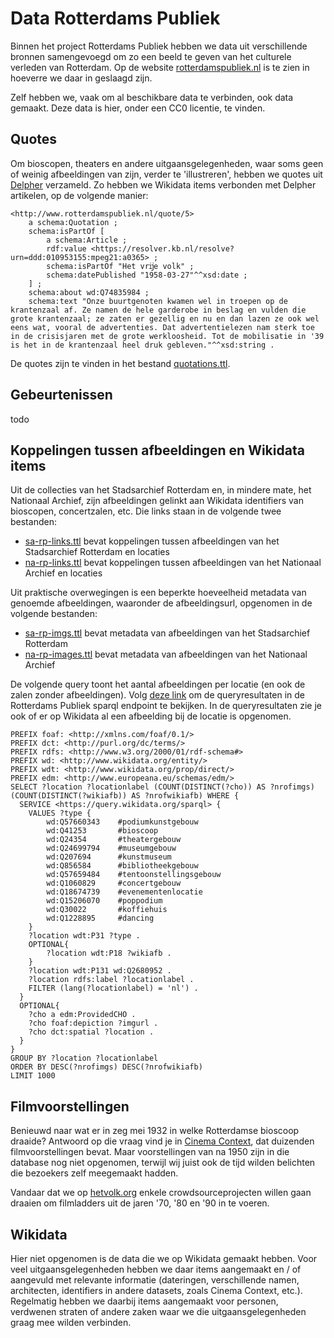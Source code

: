 # Data Rotterdams Publiek

Binnen het project Rotterdams Publiek hebben we data uit verschillende bronnen samengevoegd om zo een beeld te geven van het culturele verleden van Rotterdam. Op de website [rotterdamspubliek.nl](https://rotterdamspubliek.nl/) is te zien in hoeverre we daar in geslaagd zijn.

Zelf hebben we, vaak om al beschikbare data te verbinden, ook data gemaakt. Deze data is hier, onder een CC0 licentie, te vinden.

## Quotes

Om bioscopen, theaters en andere uitgaansgelegenheden, waar soms geen of weinig afbeeldingen van zijn, verder te 'illustreren', hebben we quotes uit [Delpher](https://www.delpher.nl/) verzameld. Zo hebben we Wikidata items verbonden met Delpher artikelen, op de volgende manier:

```
<http://www.rotterdamspubliek.nl/quote/5>
	a schema:Quotation ;
	schema:isPartOf [
		a schema:Article ;
		rdf:value <https://resolver.kb.nl/resolve?urn=ddd:010953155:mpeg21:a0365> ;
		schema:isPartOf "Het vrĳe volk" ;
		schema:datePublished "1958-03-27"^^xsd:date ;
	] ;
	schema:about wd:Q74835984 ;
	schema:text "Onze buurtgenoten kwamen wel in troepen op de krantenzaal af. Ze namen de hele garderobe in beslag en vulden die grote krantenzaal; ze zaten er gezellig en nu en dan lazen ze ook wel eens wat, vooral de advertenties. Dat advertentielezen nam sterk toe in de crisisjaren met de grote werkloosheid. Tot de mobilisatie in '39 is het in de krantenzaal heel druk gebleven."^^xsd:string .
```

De quotes zijn te vinden in het bestand [quotations.ttl](data/quotations.ttl).

## Gebeurtenissen

todo

## Koppelingen tussen afbeeldingen en Wikidata items

Uit de collecties van het Stadsarchief Rotterdam en, in mindere mate, het Nationaal Archief, zijn afbeeldingen gelinkt aan Wikidata identifiers van bioscopen, concertzalen, etc. Die links staan in de volgende twee bestanden:

- [sa-rp-links.ttl](data/sa-rp-links.ttl) bevat koppelingen tussen afbeeldingen van het Stadsarchief Rotterdam en locaties
- [na-rp-links.ttl](data/na-rp-links.ttl) bevat koppelingen tussen afbeeldingen van het Nationaal Archief en locaties

Uit praktische overwegingen is een beperkte hoeveelheid metadata van genoemde afbeeldingen, waaronder de afbeeldingsurl, opgenomen in de volgende bestanden:

- [sa-rp-imgs.ttl](data/sa-rp-imgs.ttl) bevat metadata van afbeeldingen van het Stadsarchief Rotterdam
- [na-rp-images.ttl](data/na-rp-images.ttl) bevat metadata van afbeeldingen van het Nationaal Archief

De volgende query toont het aantal afbeeldingen per locatie (en ook de zalen zonder afbeeldingen). Volg [deze link](https://api.druid.datalegend.net/s/JZVwDfRr7) om de queryresultaten in de Rotterdams Publiek sparql endpoint te bekijken. In de queryresultaten zie je ook of er op Wikidata al een afbeelding bij de locatie is opgenomen.

```
PREFIX foaf: <http://xmlns.com/foaf/0.1/>
PREFIX dct: <http://purl.org/dc/terms/>
PREFIX rdfs: <http://www.w3.org/2000/01/rdf-schema#>
PREFIX wd: <http://www.wikidata.org/entity/>
PREFIX wdt: <http://www.wikidata.org/prop/direct/>
PREFIX edm: <http://www.europeana.eu/schemas/edm/>
SELECT ?location ?locationlabel (COUNT(DISTINCT(?cho)) AS ?nrofimgs) (COUNT(DISTINCT(?wikiafb)) AS ?nrofwikiafb) WHERE {
  SERVICE <https://query.wikidata.org/sparql> {
  	VALUES ?type { 
		wd:Q57660343 	#podiumkunstgebouw
		wd:Q41253 		#bioscoop
		wd:Q24354 		#theatergebouw
		wd:Q24699794 	#museumgebouw
		wd:Q207694 		#kunstmuseum
		wd:Q856584 		#bibliotheekgebouw
		wd:Q57659484 	#tentoonstellingsgebouw
		wd:Q1060829 	#concertgebouw
		wd:Q18674739 	#evenementenlocatie
		wd:Q15206070 	#poppodium
		wd:Q30022 		#koffiehuis
		wd:Q1228895 	#dancing
  	}
  	?location wdt:P31 ?type .
    OPTIONAL{
  		?location wdt:P18 ?wikiafb .
    }
  	?location wdt:P131 wd:Q2680952 .
    ?location rdfs:label ?locationlabel .
    FILTER (lang(?locationlabel) = 'nl') .
  }
  OPTIONAL{
  	?cho a edm:ProvidedCHO .
  	?cho foaf:depiction ?imgurl .
  	?cho dct:spatial ?location .
  }
} 
GROUP BY ?location ?locationlabel
ORDER BY DESC(?nrofimgs) DESC(?nrofwikiafb)
LIMIT 1000
```

## Filmvoorstellingen

Benieuwd naar wat er in zeg mei 1932 in welke Rotterdamse bioscoop draaide? Antwoord op die vraag vind je in [Cinema Context](http://www.cinemacontext.nl), dat duizenden filmvoorstellingen bevat. Maar voorstellingen van na 1950 zijn in die database nog niet opgenomen, terwijl wij juist ook de tijd wilden belichten die bezoekers zelf meegemaakt hadden.

Vandaar dat we op [hetvolk.org](https://hetvolk.org) enkele crowdsourceprojecten willen gaan draaien om filmladders uit de jaren '70, '80 en '90 in te voeren.


## Wikidata

Hier niet opgenomen is de data die we op Wikidata gemaakt hebben. Voor veel uitgaansgelegenheden hebben we daar items aangemaakt en / of aangevuld met relevante informatie (dateringen, verschillende namen, architecten, identifiers in andere datasets, zoals Cinema Context, etc.). Regelmatig hebben we daarbij items aangemaakt voor personen, verdwenen straten of andere zaken waar we die uitgaansgelegenheden graag mee wilden verbinden.
